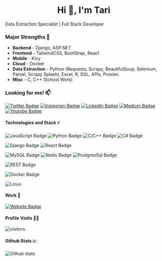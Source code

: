 <h1 align="center">Hi 👋, I'm Tari</h1>

Data Extraction Specialist | Full Stack Developer

### Major Strengths 💪

- <b>Backend</b> - Django, ASP.NET
- <b>Frontend</b> - TailwindCSS, BootStrap, React
- <b>Mobile</b> - Kivy
- <b>Cloud</b> - Docker
- <b>Data Extraction</b> - Python (Requests, Scrapy, BeautifulSoup, Selenium, Parsel, Scrapy Splash), Excel, R, SQL, APIs, Proxies.
- <b>Misc</b> - C, C++ (School Work)

  
### Looking for me! 📫

[![Twitter Badge](https://img.shields.io/badge/Twitter-1DA1F2?style=for-the-badge&logo=twitter&logoColor=white
)](https://x.com/whoisatary)
[![Instagram Badge](https://img.shields.io/badge/Instagram-E4405F?style=for-the-badge&logo=instagram&logoColor=white
)](https://www.instagram.com/atari.can/)
[![LinkedIn Badge](https://img.shields.io/badge/LinkedIn-0077B5?style=for-the-badge&logo=linkedin&logoColor=white
)](https://www.linkedin.com/in/tari-yekorogha/)
[![Medium Badge](https://img.shields.io/badge/Medium-12100E?style=for-the-badge&logo=medium&logoColor=white
)](https://medium.com/@tariyekorogha)
[![Youtube Badge](https://img.shields.io/badge/Youtube-FF0000?style=for-the-badge&logo=youtube&logoColor=white
)](https://www.youtube.com/@tariyekorogha4980)

#### Technologies and Stack ⚡️

![JavaScript Badge](https://img.shields.io/badge/JavaScript-F7DF1E?style=for-the-badge&logo=javascript&logoColor=black)
![Python Badge](https://img.shields.io/badge/Python-3776AB?style=for-the-badge&logo=python&logoColor=white)
![C/C++ Badge](https://img.shields.io/badge/C/C++-00599C?style=for-the-badge&logo=c%2B%2B&logoColor=white)
![C# Badge](https://img.shields.io/badge/C%23-purple)



![Django Badge](https://img.shields.io/badge/Django-092E20?style=for-the-badge&logo=django&logoColor=white)
![React Badge](https://img.shields.io/badge/React-20232A?style=for-the-badge&logo=react&logoColor=61DAFB)




![MySQL Badge](https://img.shields.io/badge/MySQL-00000F?style=for-the-badge&logo=mysql&logoColor=white)
![Redis Badge](https://img.shields.io/badge/Redis-DC382D?style=for-the-badge&logo=redis&logoColor=white)
![PostgresSql Badge](https://img.shields.io/badge/PostgresSql-336791?style=for-the-badge&logo=postgresql&logoColor=white)

![REST Badge](https://img.shields.io/badge/REST-02569B?style=for-the-badge&logo=swagger&logoColor=white)


![Docker Badge](https://img.shields.io/badge/Docker-2CA5E0?style=for-the-badge&logo=docker&logoColor=white)


![Linux](https://img.shields.io/badge/Linux-FCC624?style=for-the-badge&logo=linux&logoColor=black)



#### Work 💼

[![Website Badge](https://img.shields.io/badge/Portfolio_Website-232C2E?style=for-the-badge&logo=atandt&logoColor=white
)](https://upwork.com/freelancers/tariy)

#### Profile Visits 🕵️‍♂️

![visitors](https://komarev.com/ghpvc/?username=kingtroga&style=for-the-badge)

#### Github Stats 📈

![Github stats](https://github-readme-stats.vercel.app/api?username=kingtroga&count_private=true&theme=dark)
 
